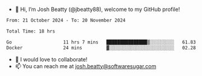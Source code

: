 - 👋 Hi, I’m Josh Beatty (@jbeatty88), welcome to my GitHub profile!

<!--START_SECTION:waka-->

```txt
From: 21 October 2024 - To: 20 November 2024

Total Time: 18 hrs

Go                   11 hrs 7 mins   ███████████████▒░░░░░░░░░   61.83 %
Docker               24 mins         ▓░░░░░░░░░░░░░░░░░░░░░░░░   02.28 %
```

<!--END_SECTION:waka-->

- 💞️ I would love to collaborate!
- 📫 You can reach me at josh.beatty@softwaresugar.com

<!---
jbeatty88/jbeatty88 is a ✨ special ✨ repository because its `README.md` (this file) appears on your GitHub profile.
You can click the Preview link to take a look at your changes.
--->
